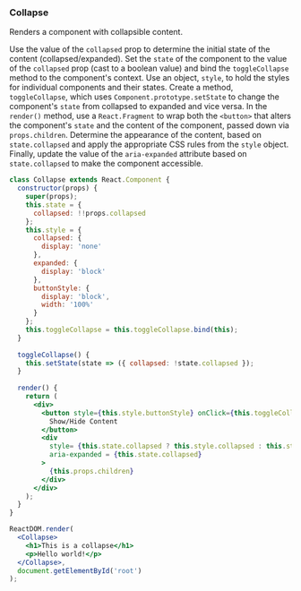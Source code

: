 ### Collapse

Renders a component with collapsible content.

Use the value of the `collapsed` prop to determine the initial state of the content (collapsed/expanded).
Set the `state` of the component to the value of the `collapsed` prop (cast to a boolean value) and bind the `toggleCollapse` method to the component's context.
Use an object, `style`, to hold the styles for individual components and their states.
Create a method, `toggleCollapse`, which uses `Component.prototype.setState` to change the component's `state` from collapsed to expanded and vice versa.
In the `render()` method, use a `React.Fragment` to wrap both the `<button>` that alters the component's `state` and the content of the component, passed down via `props.children`.
Determine the appearance of the content, based on `state.collapsed` and apply the appropriate CSS rules from the `style` object.
Finally, update the value of the `aria-expanded` attribute based on `state.collapsed` to make the component accessible.

```jsx
class Collapse extends React.Component {
  constructor(props) {
    super(props);
    this.state = {
      collapsed: !!props.collapsed
    };
    this.style = {
      collapsed: {
        display: 'none'
      },
      expanded: {
        display: 'block'
      },
      buttonStyle: {
        display: 'block',
        width: '100%'
      }
    };
    this.toggleCollapse = this.toggleCollapse.bind(this);
  }
  
  toggleCollapse() {
    this.setState(state => ({ collapsed: !state.collapsed });
  }
  
  render() {
    return (
      <div>
        <button style={this.style.buttonStyle} onClick={this.toggleCollapse}>
          Show/Hide Content
        </button>
        <div 
          style= {this.state.collapsed ? this.style.collapsed : this.style.expanded} 
          aria-expanded = {this.state.collapsed}
        >
          {this.props.children}
        </div>
      </div>
    );
  }
}
```

```jsx
ReactDOM.render(
  <Collapse>
    <h1>This is a collapse</h1>
    <p>Hello world!</p>
  </Collapse>,
  document.getElementById('root')
);
```

<!-- tags: visual,children,state,fragment,class -->

<!-- expertise: 2 -->
